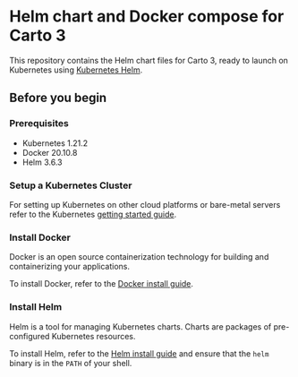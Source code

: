 # Helm chart and Docker compose for Carto 3

This repository contains the Helm chart files for Carto 3, ready to launch on Kubernetes using [Kubernetes Helm](https://github.com/helm/helm).

## Before you begin

### Prerequisites
- Kubernetes 1.21.2
- Docker 20.10.8
- Helm 3.6.3

### Setup a Kubernetes Cluster

For setting up Kubernetes on other cloud platforms or bare-metal servers refer to the Kubernetes [getting started guide](http://kubernetes.io/docs/getting-started-guides/).

### Install Docker

Docker is an open source containerization technology for building and containerizing your applications.

To install Docker, refer to the [Docker install guide](https://docs.docker.com/engine/install/).

### Install Helm

Helm is a tool for managing Kubernetes charts. Charts are packages of pre-configured Kubernetes resources.

To install Helm, refer to the [Helm install guide](https://github.com/helm/helm#install) and ensure that the `helm` binary is in the `PATH` of your shell.
